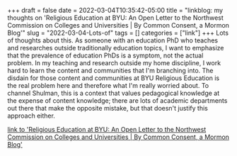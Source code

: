 +++draft = falsedate = 2022-03-04T10:35:42-05:00title = "linkblog: my thoughts on 'Religious Education at BYU: An Open Letter to the Northwest Commission on Colleges and Universities | By Common Consent, a Mormon Blog'"slug = "2022-03-04-Lots-of"tags = []categories = ["link"]+++Lots of thoughts about this. As someone with an education PhD who teaches and researches outside traditionally education topics, I want to emphasize that the prevalence of education PhDs is a symptom, not the actual problem. In my teaching and research outside my home discipline, I work hard to learn the content and communities that I'm branching into. The disdain for those content and communities at BYU Religious Education is the real problem here and therefore what I'm really worried about. To channel Shulman, this is a context that values pedagogical knowledge at the expense of content knowledge; there are lots of academic departments out there that make the opposite mistake, but that doesn't justify this approach either. [link to 'Religious Education at BYU: An Open Letter to the Northwest Commission on Colleges and Universities | By Common Consent, a Mormon Blog'](https://bycommonconsent.com/2022/03/04/religious-education-at-byu-an-open-letter-to-the-northwest-commission-on-colleges-and-universities/)